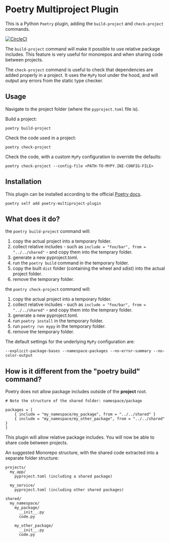 # Poetry Multiproject Plugin

This is a Python `Poetry` plugin, adding the `build-project` and `check-project` commands.

[![CircleCI](https://dl.circleci.com/status-badge/img/gh/DavidVujic/poetry-multiproject-plugin/tree/main.svg?style=svg)](https://dl.circleci.com/status-badge/redirect/gh/DavidVujic/poetry-multiproject-plugin/tree/main)

The `build-project` command will make it possible to use relative package includes.
This feature is very useful for monorepos and when sharing code between projects.


The `check-project` command is useful to check that dependencies are added properly in a project.
It uses the `MyPy` tool under the hood, and will output any errors from the static type checker.


## Usage
Navigate to the project folder (where the `pyproject.toml` file is).

Build a project:
``` shell
poetry build-project
```

Check the code used in a project:

``` shell
poetry check-project
```

Check the code, with a custom `MyPy` configuration to override the defaults:

``` shell
poetry check-project --config-file <PATH-TO-MYPY.INI-CONFIG-FILE>
```

## Installation
This plugin can be installed according to the official [Poetry docs](https://python-poetry.org/docs/plugins/#using-plugins).

``` shell
poetry self add poetry-multiproject-plugin
```

## What does it do?

the `poetry build-project` command will:

1. copy the actual project into a temporary folder.
2. collect relative includes - such as `include = "foo/bar", from = "../../shared"` -  and copy them into the temprary folder.
3. generate a new pyproject.toml.
4. run the `poetry build` command in the temporary folder.
5. copy the built `dist` folder (containing the wheel and sdist) into the actual project folder.
6. remove the temporary folder.


the `poetry check-project` command will:

1. copy the actual project into a temporary folder.
2. collect relative includes - such as `include = "foo/bar", from = "../../shared"` -  and copy them into the temprary folder.
3. generate a new pyproject.toml.
4. run `poetry install` in the temporary folder.
5. run `poetry run mypy` in the temporary folder.
6. remove the temporary folder.


The default settings for the underlying `MyPy` configuration are:

``` shell
--explicit-package-bases --namespace-packages --no-error-summary --no-color-output
```


## How is it different from the "poetry build" command?
Poetry does not allow package includes outside of the __project__ root.

``` shell
# Note the structure of the shared folder: namespace/package

packages = [
    { include = "my_namespace/my_package", from = "../../shared" }
    { include = "my_namespace/my_other_package", from = "../../shared" }
]
```

This plugin will allow relative package includes. You will now be able to share code between projects.

An suggested Monorepo structure, with the shared code extracted into a separate folder structure:

``` shell
projects/
  my_app/
    pyproject.toml (including a shared package)

  my_service/
    pyproject.toml (including other shared packages)

shared/
  my_namespace/
    my_package/
      __init__.py
      code.py

    my_other_package/
      __init__.py
      code.py
```

